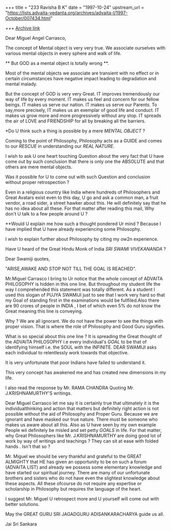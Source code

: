 +++
title = "233 Ravisha B K"
date = "1997-10-24"
upstream_url = "https://lists.advaita-vedanta.org/archives/advaita-l/1997-October/007434.html"

+++
[Archive link](https://lists.advaita-vedanta.org/archives/advaita-l/1997-October/007434.html)

Dear Miguel Angel Carrasco,

  The concept of Mental object is very very true. We associate ourselves
with various mental objects in every sphere and walk of life.

** But GOD as a mental object is totally wrong **.

 Most of the mental objects we associate are transient with no effect or
 in certain circumstances have negative impact leading to degradation and
 mental malady.

 But the concept of GOD is very very Great. IT improves tremendously our
way of life by every moment. IT makes us feel and concern for our fellow
beings. IT makes us serve our nation. IT makes us serve our Parents. To
say,more precisely, IT makes us an exemplar of good life and conduct. IT
makes us grow more and more progressively without any stop. IT spreads
the air of LOVE and FRIENDSHIP for all by breaking all the barriers.

*Do U think such a thing is possible by a mere  *MENTAL OBJECT* ?


Coming to the point of Philosophy, Philosophy acts as a GUIDE and comes
to our *RESCUE* in understanding our *REAL NATURE*.

I wish to ask U one heart touching Question about the very fact that U
have come out by such conclusion that there is only one the ABSOLUTE and
that others are mere mental objects.

Was it possible for U to come out with such Question and conclusion
without proper retrospection ?


Even in a religious country like India where hundreds of Philosophers and
Great Avatars exist even to this day, U go and ask a common man, a fruit
vendor, a road sider, a street  hawker about this. He will definitely say
that he has no idea about all these. For that matter after reading this
mail, Why don't U talk to a few people around U ?

**Would U explain me how such a thought pondered Ur mind ? Because I have
implied that U have already experiencing some Philosophy.

I wish to explain further about Philosophy by citing my ow2n experience.

Have U heard of the Great Hindu Monk of India *SRI SWAMI VIVEKANANDA* ?

Dear Swamiji quotes,

"ARISE,AWAKE AND STOP NOT TILL THE GOAL IS REACHED".


Mr.Miguel Carrasco I bring to Ur notice that the whole concept of ADVAITA
PHILOSOPHY is hidden in this one line. But throughout my student life the
way I comprehended this statement was totally different. As a student I
used this slogan of PUJYA SWAMIJI just to see that I work very hard so
that my Goal of standing first in the examinations would be fullfiled.Also
there are 90 crores of people in INDIA , I bet of which even 5% do not
know the Great meaning this line is conveying.

Why ? We are all ignorant. We do not have the power to see the things
with proper vision. That is where the role of Philosophy and Good Guru
signifies.

What is so special about this one line ? It is spreading the Great
thought of the ADVAITA PHILOSOPHY i.e every individual's *GOAL* to be
that of identifying himself i.e. the SOUL with the INFINITE. DEAR SWAMIJI
asks each individual to relentlessly work towards that objective.

It is very unfortunate that poor Indians have failed to understand it.

This very concept has awakened me and has created new dimensions in my
life.

I also read the response by Mr. RAMA CHANDRA  Quoting Mr.
J.KRISHNAMURTHY'S writings.

Dear Miguel Carrasco let me say it is certainly true that ultimately it
is the individualthinking and action that matters but definitely right
action is not possible without the aid of Philosophy and Proper Guru.
Because we are ignorant and have masked our true nature. There must be
someone who makes us aware about all this. Also as U have seen by my own
example People wii definitely be misled and set petty *GOALS* in life.
For that matter, why Great Philosophers like Mr. J.KRISHNAMURTHY are
doing good lot of work by way of writings and teachings ? They can sit at
ease with folded hands . Isn't that so ?

Mr. Miguel we should be very thankful and grateful to the GREAT ALMIGHTY
that HE has given an opportunity to be on such a forum (ADVAITA LIST) and
already we possess some elementary knowledge and have started our
spiritual journey. There are many of our unfortunate brothers and sisters
who do not have even the slightest knowledge about these aspects. All
these  ofcourse do not require any expertise or scholarship in
Philosophy but requires the language of the heart.

I suggest Mr. Miguel U retrospect more and U yourself will come out with
better solutions.

May the GREAT GURU SRI JAGADGURU ADISANKARACHARYA guide us all.


Jai Sri Sankara

